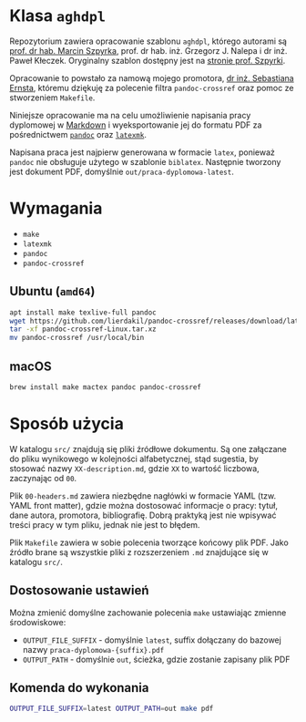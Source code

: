 # Klasa `aghdpl`

Repozytorium zawiera opracowanie szablonu `aghdpl`, którego autorami są [prof. dr hab. Marcin Szpyrka](mailto:mszpyrka@agh.edu.pl), prof. dr hab. inż. Grzegorz J. Nalepa i dr inż. Paweł Kłeczek. Oryginalny szablon dostępny jest na [stronie prof. Szpyrki](http://home.agh.edu.pl/~mszpyrka/doku.php?id=lectures:latex:aghdpl).

Opracowanie to powstało za namową mojego promotora, [dr inż. Sebastiana Ernsta](mailto:ernst@agh.edu.pl), któremu dziękuję za polecenie filtra `pandoc-crossref` oraz pomoc ze stworzeniem `Makefile`.

Niniejsze opracowanie ma na celu umożliwienie napisania pracy dyplomowej w [Markdown](https://daringfireball.net/projects/markdown/) i wyeksportowanie jej do formatu PDF za pośrednictwem [`pandoc`](https://pandoc.org) oraz [`latexmk`](https://mg.readthedocs.io/latexmk.html).

Napisana praca jest najpierw generowana w formacie `latex`, ponieważ `pandoc` nie obsługuje użytego w szablonie `biblatex`. Następnie tworzony jest dokument PDF, domyślnie `out/praca-dyplomowa-latest`.

# Wymagania

- `make`
- `latexmk`
- `pandoc`
- `pandoc-crossref`

## Ubuntu (`amd64`)

```bash
apt install make texlive-full pandoc
wget https://github.com/lierdakil/pandoc-crossref/releases/download/latest/pandoc-crossref-Linux.tar.xz
tar -xf pandoc-crossref-Linux.tar.xz
mv pandoc-crossref /usr/local/bin
```

## macOS

```zsh
brew install make mactex pandoc pandoc-crossref
```

# Sposób użycia

W katalogu `src/` znajdują się pliki źródłowe dokumentu. Są one załączane do pliku wynikowego w kolejności alfabetycznej, stąd sugestia, by stosować nazwy `XX-description.md`, gdzie `XX` to wartość liczbowa, zaczynając od `00`.

Plik `00-headers.md` zawiera niezbędne nagłówki w formacie YAML (tzw. YAML front matter), gdzie można dostosować informacje o pracy: tytuł, dane autora, promotora, bibliografię. Dobrą praktyką jest nie wpisywać treści pracy w tym pliku, jednak nie jest to błędem.

Plik `Makefile` zawiera w sobie polecenia tworzące końcowy plik PDF. Jako źródło brane są wszystkie pliki z rozszerzeniem `.md` znajdujące się w katalogu `src/`.

## Dostosowanie ustawień

Można zmienić domyślne zachowanie polecenia `make` ustawiając zmienne środowiskowe:

- `OUTPUT_FILE_SUFFIX` - domyślnie `latest`, suffix dołączany do bazowej nazwy `praca-dyplomowa-{suffix}.pdf`
- `OUTPUT_PATH` - domyślnie `out`, ścieżka, gdzie zostanie zapisany plik PDF

## Komenda do wykonania

```bash
OUTPUT_FILE_SUFFIX=latest OUTPUT_PATH=out make pdf
```
